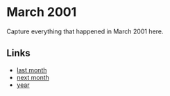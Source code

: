# March 2001

Capture everything that happened in March 2001 here.

## Links
- [last month](calendar/months/2001-02.md)
- [next month](calendar/months/2001-04.md)
- [year](calendar/years/2001.md)
